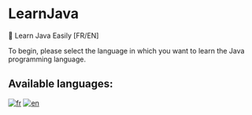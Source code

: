# LearnJava
🤩 Learn Java Easily [FR/EN]

To begin, please select the language in which you want to learn the Java programming language.

## Available languages:

[![fr](https://img.shields.io/badge/lang-fr-blue.svg)](https://github.com/zqodev/LearnJava/README-fr.md)
[![en](https://img.shields.io/badge/lang-en-red.svg)](https://github.com/zqodev/LearnJava/README-en.md)
